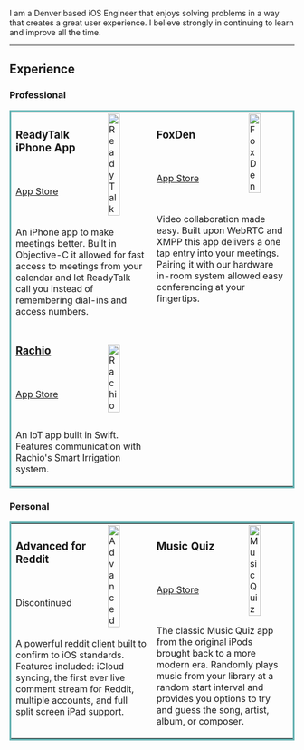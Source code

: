 I am a Denver based iOS Engineer that enjoys solving problems in a way that creates a great user experience. I believe strongly in continuing to learn and improve all the time.

---

## Experience

### Professional

<table bordercolor="#66b2b2">
  <tr>
    <td width="33%" valign="top">
      <a href="https://apps.apple.com/us/app/readytalk-conferencing/id776122148">
        <img src="https://is4-ssl.mzstatic.com/image/thumb/Purple62/v4/9e/69/09/9e690944-a6e7-19be-848b-04bfd8faf68e/mzl.vhvjjkqb.png/230x0w.webp" width="30%" alt="ReadyTalk" align="right" />
      </a>
      <h3>ReadyTalk iPhone App</h3>
      <br />
      <p><a href="https://apps.apple.com/us/app/readytalk-conferencing/id776122148">App Store</a></p>
      <br />
      <p>An iPhone app to make meetings better. Built in Objective-C it allowed for fast access to meetings from your calendar and let ReadyTalk call you instead of remembering dial-ins and access numbers.</p>
    </td>
    <td width="33%" valign="top">
      <a href="https://apps.apple.com/us/app/foxden/id1012044761">
        <img src="https://is2-ssl.mzstatic.com/image/thumb/Purple128/v4/70/05/50/700550ec-fab2-aa35-ed24-7d41cfc775fd/mzl.jxkyorqo.png/230x0w.webp" width="30%" alt="FoxDen" align="right" />
      </a>
      <h3>FoxDen</h3>
      <br/>
      <p><a href="https://apps.apple.com/us/app/foxden/id1012044761">App Store</a></p>
      <br/>
      <p>Video collaboration made easy. Built upon WebRTC and XMPP this app delivers a one tap entry into your meetings. Pairing it with our hardware in-room system allowed easy conferencing at your fingertips.</p>
    </td>
  </tr>
  <tr>
    <td width="33%" valign="top">
      <a href="https://apps.apple.com/us/app/rachio/id864325098">
        <img
          src="https://is2-ssl.mzstatic.com/image/thumb/Purple114/v4/a9/37/3f/a9373f18-c970-5f0b-62f6-22f6d0dbd8e5/AppIcon-0-0-1x_U007emarketing-0-0-0-4-0-0-sRGB-0-0-0-GLES2_U002c0-512MB-85-220-0-0.png/230x0w.webp"
          width="30%"
          alt="Rachio"
          align="right"
        />
        <h3>Rachio</h3>
      </a>
      <br/>
      <p><a href="https://apps.apple.com/us/app/rachio/id864325098">App Store</a></p>
      <br/>
      <p>An IoT app built in Swift. Features communication with Rachio's Smart Irrigation system.</p>
    </td>
  </tr>
</table>

### Personal

<table bordercolor="#66b2b2">
  <tr>
    <td width="33%" valign="top">
      <a href="https://github.com/made2k/AdvancedAppPublic">
        <img src="https://is5-ssl.mzstatic.com/image/thumb/Purple124/v4/dc/e6/09/dce609bb-b8d5-14e5-d443-f4640d9e6ca9/AppIcon-0-1x_U007emarketing-0-7-0-85-220.png/200x200bb.png" width="30%" alt="Advanced" align="right" />
      </a>
      <h3>Advanced for Reddit</h3>
      <br />
      <p>Discontinued</p>
      <br />
      <p>
        A powerful reddit client built to confirm to iOS standards. Features included: iCloud syncing, the first ever live comment stream for Reddit, multiple accounts, and full split screen iPad support.
      </p>
    </td>
    <td width="33%" valign="top">
      <a href="https://apps.apple.com/us/app/music-quiz-know-your-library/id878463689">
        <img
          src="https://is3-ssl.mzstatic.com/image/thumb/Purple114/v4/fe/c3/0f/fec30f26-36d5-7797-f3d4-b9b827ddc0a4/AppIcon-0-0-1x_U007emarketing-0-0-0-6-0-0-sRGB-0-0-0-GLES2_U002c0-512MB-85-220-0-0.jpeg/460x0w.webp"
          width="30%"
          alt="Music Quiz"
          align="right"
        />
      </a>
      <h3>Music Quiz</h3>
      <br />
      <p><a href="https://apps.apple.com/us/app/music-quiz-know-your-library/id878463689">App Store</a></p>
      <br />
      <p>
        The classic Music Quiz app from the original iPods brought back to a more modern era. Randomly plays music from your library at a random start interval and provides you options to try and guess the song, artist, album, or composer.
      </p>
    </td>
  </tr>
</table>
